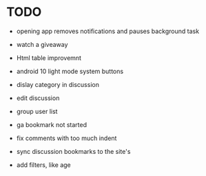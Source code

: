 # TODO

- opening app removes notifications and pauses background task

- watch a giveaway

- Html table improvemnt

- android 10 light mode system buttons

- dislay category in discussion

- edit discussion

- group user list

- ga bookmark not started

- fix comments with too much indent

- sync discussion bookmarks to the site's

- add filters, like age
